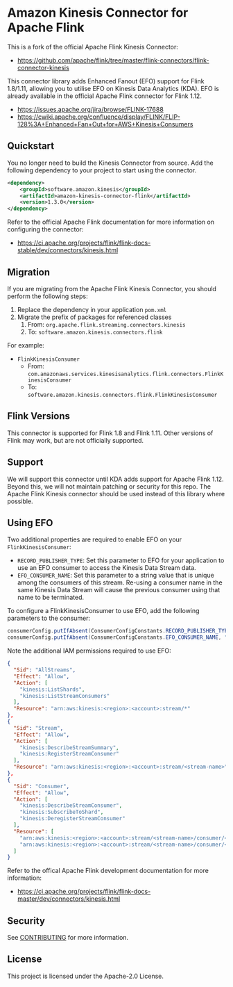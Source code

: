 # Amazon Kinesis Connector for Apache Flink

This is a fork of the official Apache Flink Kinesis Connector:
- https://github.com/apache/flink/tree/master/flink-connectors/flink-connector-kinesis

This connector library adds Enhanced Fanout (EFO) support for Flink 1.8/1.11, allowing you to utilise EFO on Kinesis Data Analytics (KDA).
EFO is already available in the official Apache Flink connector for Flink 1.12.   
- https://issues.apache.org/jira/browse/FLINK-17688
- https://cwiki.apache.org/confluence/display/FLINK/FLIP-128%3A+Enhanced+Fan+Out+for+AWS+Kinesis+Consumers

## Quickstart 

You no longer need to build the Kinesis Connector from source. 
Add the following dependency to your project to start using the connector.

```xml
<dependency>
    <groupId>software.amazon.kinesis</groupId>
    <artifactId>amazon-kinesis-connector-flink</artifactId>
    <version>1.3.0</version>
</dependency>
```  

Refer to the official Apache Flink documentation for more information on configuring the connector:
- https://ci.apache.org/projects/flink/flink-docs-stable/dev/connectors/kinesis.html 

## Migration

If you are migrating from the Apache Flink Kinesis Connector, you should perform the following steps:
  
  1. Replace the dependency in your application `pom.xml`
  1. Migrate the prefix of packages for referenced classes
      1. From: `org.apache.flink.streaming.connectors.kinesis`
      1. To: `software.amazon.kinesis.connectors.flink`
    
For example:
  
  - `FlinkKinesisConsumer`
      - From: `com.amazonaws.services.kinesisanalytics.flink.connectors.FlinkKinesisConsumer`
      - To: `software.amazon.kinesis.connectors.flink.FlinkKinesisConsumer`

## Flink Versions

This connector is supported for Flink 1.8 and Flink 1.11. 
Other versions of Flink may work, but are not officially supported. 

## Support

We will support this connector until KDA adds support for Apache Flink 1.12. 
Beyond this, we will not maintain patching or security for this repo.
The Apache Flink Kinesis connector should be used instead of this library where possible.

## Using EFO

Two additional properties are required to enable EFO on your `FlinkKinesisConsumer`:
- `RECORD_PUBLISHER_TYPE`: Set this parameter to EFO for your application to use an EFO consumer to access the Kinesis Data Stream data.
- `EFO_CONSUMER_NAME`: Set this parameter to a string value that is unique among the consumers of this stream. Re-using a consumer name in the same Kinesis Data Stream will cause the previous consumer using that name to be terminated.

To configure a FlinkKinesisConsumer to use EFO, add the following parameters to the consumer:
```java
consumerConfig.putIfAbsent(ConsumerConfigConstants.RECORD_PUBLISHER_TYPE, "EFO");
consumerConfig.putIfAbsent(ConsumerConfigConstants.EFO_CONSUMER_NAME, "efo-consumer");
```

Note the additional IAM permissions required to use EFO:

```json
{
  "Sid": "AllStreams",
  "Effect": "Allow",
  "Action": [
    "kinesis:ListShards",
    "kinesis:ListStreamConsumers"
  ],
  "Resource": "arn:aws:kinesis:<region>:<account>:stream/*"
},
{
  "Sid": "Stream",
  "Effect": "Allow",
  "Action": [
    "kinesis:DescribeStreamSummary",
    "kinesis:RegisterStreamConsumer"
  ],
  "Resource": "arn:aws:kinesis:<region>:<account>:stream/<stream-name>"
},
{
  "Sid": "Consumer",
  "Effect": "Allow",
  "Action": [
    "kinesis:DescribeStreamConsumer",
    "kinesis:SubscribeToShard",
    "kinesis:DeregisterStreamConsumer"
  ],
  "Resource": [
    "arn:aws:kinesis:<region>:<account>:stream/<stream-name>/consumer/<consumer-name>",
    "arn:aws:kinesis:<region>:<account>:stream/<stream-name>/consumer/<consumer-name>:*"
  ]
}
```

Refer to the offical Apache Flink development documentation for more information:
- https://ci.apache.org/projects/flink/flink-docs-master/dev/connectors/kinesis.html 

## Security

See [CONTRIBUTING](CONTRIBUTING.md#security-issue-notifications) for more information.

## License

This project is licensed under the Apache-2.0 License.

